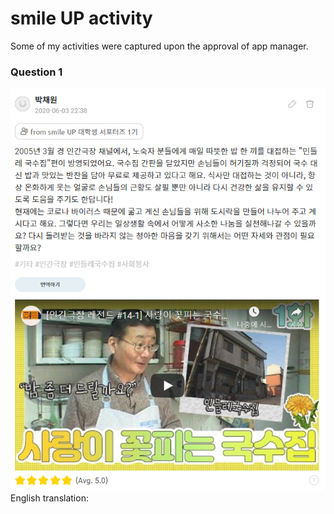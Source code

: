 # smile UP activity
Some of my activities were captured upon the approval of app manager.  
### Question 1
<img src="img/Q1.PNG">
<br>
English translation: 
